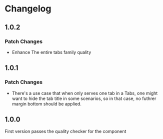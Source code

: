 # Changelog

## 1.0.2

### Patch Changes

- Enhance The entire tabs family quality

## 1.0.1

### Patch Changes

- There's a use case that when only serves one tab in a Tabs,
  one might want to hide the tab title in some scenarios,
  so in that case, no futhrer margin bottom should be applied.

## 1.0.0

First version passes the quality checker for the component
